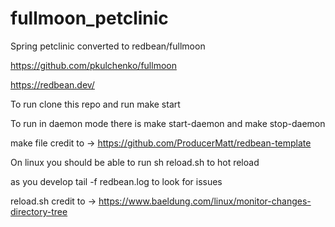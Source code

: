 # fullmoon_petclinic
Spring petclinic converted to redbean/fullmoon

https://github.com/pkulchenko/fullmoon

https://redbean.dev/


To run clone this repo and run make start

To run in daemon mode there is make start-daemon and make stop-daemon

make file credit to -> https://github.com/ProducerMatt/redbean-template


On linux you should be able to run sh reload.sh to hot reload

as you develop tail -f redbean.log to look for issues

reload.sh credit to -> https://www.baeldung.com/linux/monitor-changes-directory-tree


